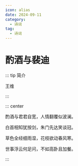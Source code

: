 ```yaml
---
icon: alias
date: 2024-09-11
category:
  - 诗词
tag:
  - 诗词
---
```


# 酌酒与裴迪

<!-- more -->

::: tip 简介

王维

:::

::: center

酌酒与君君自宽，人情翻覆似波澜。

白首相知犹按剑，朱门先达笑谈冠。

草色全经细雨湿，花枝欲动春风寒。

世事浮云何足问，不如高卧且加餐。

:::



